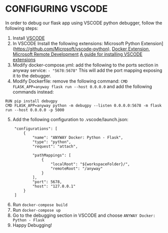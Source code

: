 CONFIGURING VSCODE 
==================

In order to debug our flask app using VSCODE python debugger, follow the following steps:

1. Install [VSCODE](https://code.visualstudio.com)
2. In VSCODE Install the following extensions: Microsoft Python Extension](https://github.com/Microsoft/vscode-python), [Docker Extension](https://github.com/microsoft/vscode-docker), [Microsoft Remote Development](https://github.com/Microsoft/vscode-remote-release)
[A guide for installing VSCODE extensions](https://code.visualstudio.com/learn/get-started/extensions)
3. Modify docker-compose.yml: add the following to the ports section in anyway service: `- "5678:5678"` This will add the port mapping exposing it to the debugger.
4. Modify Dockerfile: remove the following command: `CMD FLASK_APP=anyway flask run --host 0.0.0.0` and add the following commands instead:
```
RUN pip install debugpy
CMD FLASK_APP=anyway python -m debugpy --listen 0.0.0.0:5678 -m flask run --host 0.0.0.0 -p 5000
```
5. Add the following configuration to .vscode/launch.json:
```
    "configurations": [
        {       
            "name": "ANYWAY Docker: Python - Flask",
            "type": "python",
            "request": "attach",

            "pathMappings": [
                {
                    "localRoot": "${workspaceFolder}/",
                    "remoteRoot": "/anyway"
                }
            ],
            "port": 5678,
            "host": "127.0.0.1"
        }
    ]
```
6. Run `docker-compose build`
7. Run `docker-compose up`
8. Go to the debugging section in VSCODE and choose `ANYWAY Docker: Python - Flask`
9. Happy Debugging!
